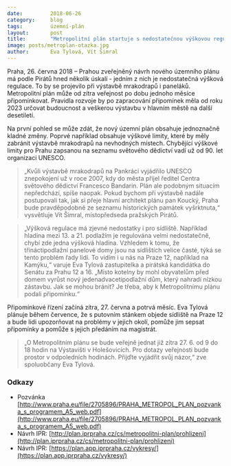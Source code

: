 ```yaml
---
date:         2018-06-26
category:     blog
tags:         územní-plán
layout:       post
title:        "Metropolitní plán startuje s nedostatečnou výškovou regulací" 
image: posts/metroplan-otazka.jpg
author:       Eva Tylová, Vít Šimral
---
```


Praha, 26. června 2018 – Prahou zveřejněný návrh nového územního plánu má podle Pirátů hned několik úskalí - jedním z nich je nedostatečná výšková regulace. To by se projevilo při výstavbě mrakodrapů i paneláků. Metropolitní plán může od zítra veřejnost po dobu jednoho měsíce připomínkovat. Pravidla rozvoje by po zapracování připomínek měla od roku 2023 určovat budoucnost a veškerou výstavbu v hlavním městě na další desetiletí.

Na první pohled se může zdát, že nový územní plán obsahuje jednoznačně kladné změny.  Poprvé například obsahuje výškové limity, které by měly zabránit výstavbě mrakodrapů na nevhodných místech. Chybějící výškové limity pro Prahu zapsanou na seznamu světového dědictví vadí už od 90. let organizaci UNESCO. 

> „Kvůli výstavbě mrakodrapů na Pankráci vyjádřilo UNESCO znepokojení už v roce 2007, kdy do města přijel ředitel Centra světového dědictví Francesco Bandarin. Plán ale podobným situacím nepředchází, spíše naopak. Pokud bychom při výstavbě nadále postupovali tak, jak si přeje hlavní architekt plánu pan Koucký, Praha bude pravděpodobně ze seznamu historických památek vyšrktnuta,“ vysvětluje Vít Šimral, místopředseda pražských Pirátů.

> „Výšková regulace má zjevné nedostatky i pro sídliště. Například hladina mezi 13. a 21. podlažím je regulována velmi nedostatečně, chybí zde jedna výšková hladina. Vzhledem k tomu, že třináctipodlažní panelové domy jsou na sídlištích velice časté, týká se tento problém řady lidí. To vidím i u nás na Praze 12, například na Kamýku,“ varuje Eva Tylová zastupitelka a pirátská kandidátka do Senátu za Prahu 12 a 16. „Místo kotelny by mohl obyvatelům před domem vyrůst nový jedenadvacetipodlažní dům, který nahradí nízkou zástavbu. Jak se mohou bránit? Je třeba, aby k Metropolitnímu plánu podali připomínku.“ 

Připomínkové řízení začíná zítra, 27. června a potrvá měsíc. Eva Tylová plánuje během července, že s putovním stánkem objede sídliště na Praze 12 a bude lidi upozorňovat na problémy v jejich okolí, pomůže jim sepsat připomínky a pomůže s jejich předáním na magistrát. 

> „O Metropolitním plánu se bude veřejně jednat již zítra 27. 6. od 9 do 18 hodin na Výstavišti v Holešovicích. Pro dotazy veřejnosti bude prostor v odpoledních hodinách. Přijďte vyjádřit svůj názor,“ zve spoluobčany Eva Tylová.

### Odkazy

* Pozvánka [http://www.praha.eu/file/2705896/PRAHA_METROPOL_PLAN_pozvanka_s_programem_A5_web.pdf](http://www.praha.eu/file/2705896/PRAHA_METROPOL_PLAN_pozvanka_s_programem_A5_web.pdf)
* Návrh IPR: [http://plan.iprpraha.cz/cs/metropolitni-plan/prohlizeni](http://plan.iprpraha.cz/cs/metropolitni-plan/prohlizeni)
* Návrh IPR: [https://plan.app.iprpraha.cz/vykresy/](https://plan.app.iprpraha.cz/vykresy/)

